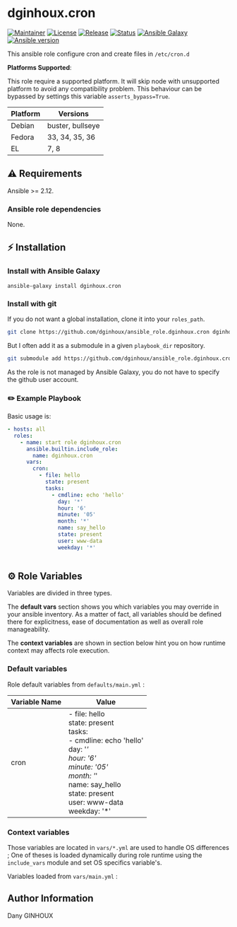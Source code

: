 # dginhoux.cron

[![Maintainer](https://img.shields.io/badge/maintained%20by-dginhoux-e00000?style=flat-square)](https://www.dginhoux.fr/)
[![License](https://img.shields.io/github/license/dginhoux/ansible_role.dginhoux.cron?style=flat-square)](https://github.com/dginhoux/ansible_role.dginhoux.cron/blob/master/LICENSE)
[![Release](https://img.shields.io/github/v/release/dginhoux/ansible_role.dginhoux.cron?style=flat-square)](https://github.com/dginhoux/ansible_role.dginhoux.cron/releases)
[![Status](https://img.shields.io/github/workflow/status/dginhoux/ansible_role.dginhoux.cron/Ansible%20Molecule?style=flat-square&label=tests)](https://github.com/dginhoux/ansible_role.dginhoux.cron/actions?query=workflow%3A%22Ansible+Molecule%22)
[![Ansible Galaxy](https://img.shields.io/badge/ansible-galaxy-black.svg?style=flat-square&logo=ansible)](https://galaxy.ansible.com/dginhoux/)[![Ansible version](https://img.shields.io/badge/ansible-%3E%3D2.10-black.svg?style=flat-square&logo=ansible)](https://github.com/ansible/ansible)

This ansible role configure cron and create files in `/etc/cron.d`

**Platforms Supported**:

This role require a supported platform. 
It will skip node with unsupported platform to avoid any compatibility problem.
This behaviour can be bypassed by settings this variable `asserts_bypass=True`.

| Platform | Versions |
|----------|----------|
| Debian | buster, bullseye |
| Fedora | 33, 34, 35, 36 |
| EL | 7, 8 |

## ⚠️ Requirements

Ansible >= 2.12.

### Ansible role dependencies

None.

## ⚡ Installation

### Install with Ansible Galaxy

```shell
ansible-galaxy install dginhoux.cron
```

### Install with git

If you do not want a global installation, clone it into your `roles_path`.

```bash
git clone https://github.com/dginhoux/ansible_role.dginhoux.cron dginhoux.cron
```

But I often add it as a submodule in a given `playbook_dir` repository.

```bash
git submodule add https://github.com/dginhoux/ansible_role.dginhoux.cron roles/dginhoux.cron
```

As the role is not managed by Ansible Galaxy, you do not have to specify the
github user account.

### ✏️ Example Playbook

Basic usage is:

```yaml
- hosts: all
  roles:
    - name: start role dginhoux.cron
      ansible.builtin.include_role:
        name: dginhoux.cron
      vars:
        cron:
          - file: hello
            state: present
            tasks:
              - cmdline: echo 'hello'
                day: '*'
                hour: '6'
                minute: '05'
                month: '*'
                name: say_hello
                state: present
                user: www-data
                weekday: '*'
        
```

## ⚙️ Role Variables

Variables are divided in three types.

The **default vars** section shows you which variables you may
override in your ansible inventory. As a matter of fact, all variables should
be defined there for explicitness, ease of documentation as well as overall
role manageability.

The **context variables** are shown in section below hint you
on how runtime context may affects role execution.

### Default variables
Role default variables from `defaults/main.yml` : 

| Variable Name | Value |
|---------------|-------|
| cron | - file: hello<br>  state: present<br>  tasks:<br>  - cmdline: echo 'hello'<br>    day: '*'<br>    hour: '6'<br>    minute: '05'<br>    month: '*'<br>    name: say_hello<br>    state: present<br>    user: www-data<br>    weekday: '*'<br> |

### Context variables

Those variables are located in `vars/*.yml` are used to handle OS differences ; One of theses is loaded dynamically during role
runtime using the `include_vars` module and set OS specifics variable's.

Variables loaded from `vars/main.yml` : 




## Author Information

Dany GINHOUX